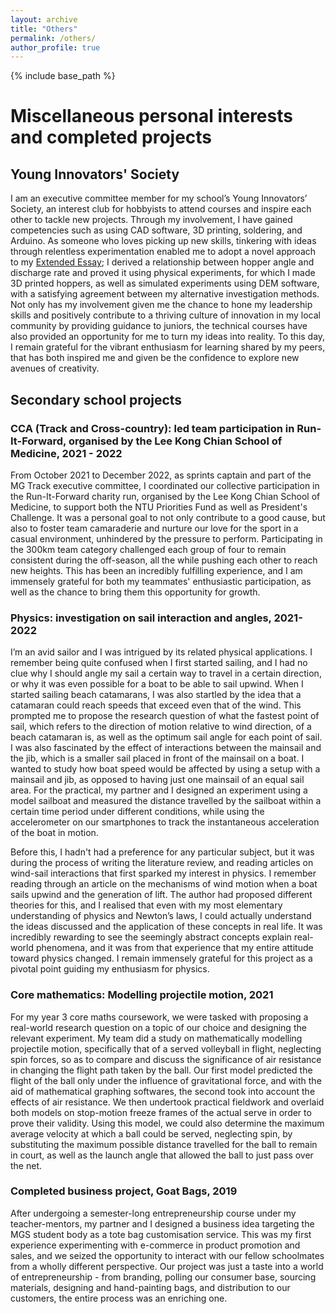 ```yaml
---
layout: archive
title: "Others"
permalink: /others/
author_profile: true
---
```


{% include base_path %}

Miscellaneous personal interests and completed projects
======
## Young Innovators' Society
I am an executive committee member for my school’s Young Innovators’ Society, an interest club for hobbyists to attend courses and inspire each other to tackle new projects. Through my involvement, I have gained competencies such as using CAD software, 3D printing, soldering, and Arduino. As someone who loves picking up new skills, tinkering with ideas through relentless experimentation enabled me to adopt a novel approach to my [Extended Essay](https://alcotticus.github.io/portfolio/extendedessay.md); I derived a relationship between hopper angle and discharge rate and proved it using physical experiments, for which I made 3D printed hoppers, as well as simulated experiments using DEM software, with a satisfying agreement between my alternative investigation methods. Not only has my involvement given me the chance to hone my leadership skills and positively contribute to a thriving culture of innovation in my local community by providing guidance to juniors, the technical courses have also provided an opportunity for me to turn my ideas into reality. To this day, I remain grateful for the vibrant enthusiasm for learning shared by my peers, that has both inspired me and given be the confidence to explore new avenues of creativity.

## Secondary school projects
### CCA (Track and Cross-country): led team participation in Run-It-Forward, organised by the Lee Kong Chian School of Medicine, 2021 - 2022
From October 2021 to December 2022, as sprints captain and part of the MG Track executive committee, I coordinated our collective participation in the Run-It-Forward charity run, organised by the Lee Kong Chian School of Medicine, to support both the NTU Priorities Fund as well as President's Challenge. It was a personal goal to not only contribute to a good cause, but also to foster team camaraderie and nurture our love for the sport in a casual environment, unhindered by the pressure to perform. Participating in the 300km team category challenged each group of four to remain consistent during the off-season, all the while pushing each other to reach new heights. This has been an incredibly fulfilling experience, and I am immensely grateful for both my teammates' enthusiastic participation, as well as the chance to bring them this opportunity for growth.

### Physics: investigation on sail interaction and angles, 2021-2022

I’m an avid sailor and I was intrigued by its related physical applications. I remember being quite confused when I first started sailing, and I  had no clue why I should angle my sail a certain way to travel in a certain direction, or why it was even possible for a boat to be able to sail upwind. When I started sailing beach catamarans, I was also startled by the idea that a catamaran could reach speeds that exceed even that of the wind. This prompted me to propose the research question of what the fastest point of sail, which refers to the direction of motion relative to wind direction, of a beach catamaran is, as well as the optimum sail angle for each point of sail. I was also fascinated by the effect of interactions between the mainsail and the jib, which is a smaller sail placed in front of the mainsail on a boat. I wanted to study how boat speed would be affected by using a setup with a mainsail and jib, as opposed to having just one mainsail of an equal sail area. For the practical, my partner and I designed an experiment using a model sailboat and measured the distance travelled by the sailboat within a certain time period under different conditions, while using the accelerometer on our smartphones to track the instantaneous acceleration of the boat in motion. 

Before this, I hadn't had a preference for any particular subject, but it was during the process of writing the literature review, and reading articles on wind-sail interactions that first sparked my interest in physics. I remember reading through an article on the mechanisms of wind motion when a boat sails upwind and the generation of lift. The author had proposed different theories for this, and I realised that even with my most elementary understanding of physics and Newton’s laws, I could actually understand the ideas discussed and the application of these concepts in real life. It was incredibly rewarding to see the seemingly abstract concepts explain real-world phenomena, and it was from that experience that my entire attitude toward physics changed. I remain immensely grateful for this project as a pivotal point guiding my enthusiasm for physics.

### Core mathematics: Modelling projectile motion, 2021
For my year 3 core maths coursework, we were tasked with proposing a real-world research question on a topic of our choice and designing the relevant experiment. My team did a study on mathematically modelling projectile motion, specifically that of a served volleyball in flight, neglecting spin forces, so as to compare and discuss the significance of air resistance in changing the flight path taken by the ball. Our first model predicted the flight of the ball only under the influence of gravitational force, and with the aid of mathematical graphing softwares, the second took into account the effects of air resistance. We then undertook practical fieldwork and overlaid both models on stop-motion freeze frames of the actual serve in order to prove their validity. Using this model, we could also determine the maximum average velocity at which a ball could be served, neglecting spin, by substituting the maximum possible distance travelled for the ball to remain in court, as well as the launch angle that allowed the ball to just pass over the net.

###    Completed business project, Goat Bags, 2019
After undergoing a semester-long entrepreneurship course under my teacher-mentors, my partner and I designed a business idea targeting the MGS student body as a tote bag customisation service. This was my first experience experimenting with e-commerce in product promotion and sales, and we seized the opportunity to interact with our fellow schoolmates from a wholly different perspective. Our project was just a taste into a world of entrepreneurship - from branding, polling our consumer base, sourcing materials, designing and hand-painting bags, and distribution to our customers, the entire process was an enriching one.